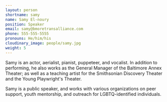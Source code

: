 ```yaml
---
layout: person
shortname: samy
name: Samy El-noury
position: Speaker
email: samy@bmoretransalliance.com
phone: 555-555-5555
pronouns: He/him/his
cloudinary_image: people/samy.jpg
weight: 5
---
```

Samy is an actor, aerialist, pianist, puppeteer, and vocalist. In addition to performing, he also works as the General Manager of the Baltimore Annex Theater; as well as a teaching artist for the Smithsonian Discovery Theater and the Young Playwright's Theater.

Samy is a public speaker, and works with various organizations on peer support, youth mentorship, and outreach for LGBTQ-identified individuals.
